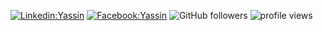 [![Linkedin:Yassin](https://img.shields.io/badge/-Mahmoud-blue?style=flat-square&logo=Linkedin&logoColor=white&link=https://www.linkedin.com/in/mahmoud-emad-4aa53717a/)](https://www.linkedin.com/in/mahmoud-emad-4aa53717a/)
[![Facebook:Yassin](https://img.shields.io/badge/-Mahmoud-blue?style=flat-square&logo=facebook&logoColor=white&link=https://www.facebook.com/people/Mahmoud-Emad/100010994918334/)](https://www.facebook.com/people/Mahmoud-Emad/100010994918334/)
![GitHub followers](https://img.shields.io/github/followers/Mahmoud-Emad?label=Follow&style=social)
<img alt = "profile views" src="https://komarev.com/ghpvc/?username=Mahmoud-Emad&color=brightgreen">  
